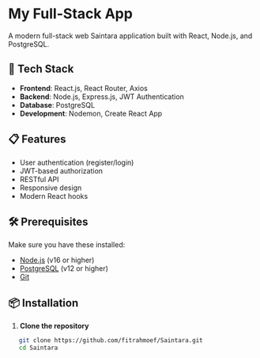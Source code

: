 # My Full-Stack App

A modern full-stack web Saintara application built with React, Node.js, and PostgreSQL.

## 🚀 Tech Stack

- **Frontend**: React.js, React Router, Axios
- **Backend**: Node.js, Express.js, JWT Authentication
- **Database**: PostgreSQL
- **Development**: Nodemon, Create React App

## 📋 Features

- User authentication (register/login)
- JWT-based authorization
- RESTful API
- Responsive design
- Modern React hooks

## 🛠️ Prerequisites

Make sure you have these installed:
- [Node.js](https://nodejs.org/) (v16 or higher)
- [PostgreSQL](https://www.postgresql.org/) (v12 or higher)
- [Git](https://git-scm.com/)

## 📦 Installation

1. **Clone the repository**
```bash
   git clone https://github.com/fitrahmoef/Saintara.git
   cd Saintara
